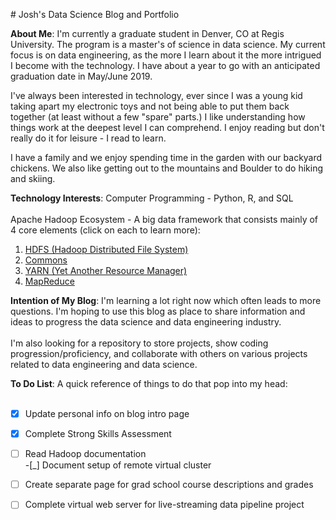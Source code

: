<HEAD>  
<!-- Global site tag (gtag.js) - Google Analytics -->
<script async src="https://www.googletagmanager.com/gtag/js?id=UA-116290644-1"></script>
<script>
  window.dataLayer = window.dataLayer || [];
  function gtag(){dataLayer.push(arguments);}
  gtag('js', new Date());

  gtag('config', 'UA-116290644-1');
</script>
</HEAD>
# Josh's Data Science Blog and Portfolio

__About Me__: I'm currently a graduate student in Denver, CO at Regis University. The program is a master's of science in data science. My current focus is on data engineering, as the more I learn about it the more intrigued I become with the technology. I have about a year to go with an anticipated graduation date in May/June 2019.

I've always been interested in technology, ever since I was a young kid taking apart my electronic toys and not being able to put them back together (at least without a few "spare" parts.) I like understanding how things work at the deepest level I can comprehend. I enjoy reading but don't really do it for leisure - I read to learn.

I have a family and we enjoy spending time in the garden with our backyard chickens. We also like getting out to the mountains and Boulder  to do hiking and skiing. 

__Technology Interests__: Computer Programming - Python, R, and SQL<br><br>
                          Apache Hadoop Ecosystem - A big data framework that consists mainly of 4 core elements (click on each to learn more):  
  1. [HDFS (Hadoop Distributed File System)](https://hadoop.apache.org/docs/stable/hadoop-project-dist/hadoop-hdfs/HdfsUserGuide.html)
  2. [Commons](https://commons.apache.org/)
  3. [YARN (Yet Another Resource Manager)](https://hadoop.apache.org/docs/current/hadoop-yarn/hadoop-yarn-site/YARN.html)
  4. [MapReduce](https://hadoop.apache.org/docs/stable/hadoop-mapreduce-client/hadoop-mapreduce-client-core/MapReduceTutorial.html)

__Intention of My Blog__: I'm learning a lot right now which often leads to more questions. I'm hoping to use this blog as place to share information and ideas to progress the data science and data engineering industry. <br><br>I'm also looking for a repository to store projects, show coding progression/proficiency, and collaborate with others on various projects related to data engineering and data science. 

__To Do List__: A quick reference of things to do that pop into my head:<br><br>
-[x] Update personal info on blog intro page<br>
-[x] Complete Strong Skills Assessment<br>
-[ ] Read Hadoop documentation<br>
-[_] Document setup of remote virtual cluster<br>
-[ ] Create separate page for grad school course descriptions and grades<br>
-[ ] Complete virtual web server for live-streaming data pipeline project<br><br>




